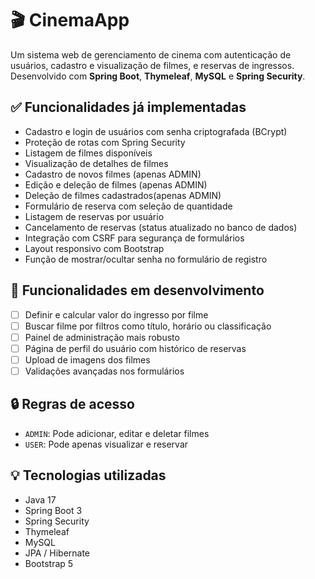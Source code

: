 # 🎬 CinemaApp

Um sistema web de gerenciamento de cinema com autenticação de usuários, cadastro e visualização de filmes, e reservas de ingressos. Desenvolvido com **Spring Boot**, **Thymeleaf**, **MySQL** e **Spring Security**.

## ✅ Funcionalidades já implementadas

- Cadastro e login de usuários com senha criptografada (BCrypt)
- Proteção de rotas com Spring Security
- Listagem de filmes disponíveis
- Visualização de detalhes de filmes
- Cadastro de novos filmes (apenas ADMIN)
- Edição e deleção de filmes (apenas ADMIN)
- Deleção de filmes cadastrados(apenas ADMIN)
- Formulário de reserva com seleção de quantidade
- Listagem de reservas por usuário
- Cancelamento de reservas (status atualizado no banco de dados)
- Integração com CSRF para segurança de formulários
- Layout responsivo com Bootstrap
- Função de mostrar/ocultar senha no formulário de registro

## 🔧 Funcionalidades em desenvolvimento

- [ ] Definir e calcular valor do ingresso por filme
- [ ] Buscar filme por filtros como título, horário ou classificação
- [ ] Painel de administração mais robusto
- [ ] Página de perfil do usuário com histórico de reservas
- [ ] Upload de imagens dos filmes
- [ ] Validações avançadas nos formulários

## 🔒 Regras de acesso

- `ADMIN`: Pode adicionar, editar e deletar filmes
- `USER`: Pode apenas visualizar e reservar

## 💡 Tecnologias utilizadas

- Java 17
- Spring Boot 3
- Spring Security
- Thymeleaf
- MySQL
- JPA / Hibernate
- Bootstrap 5
